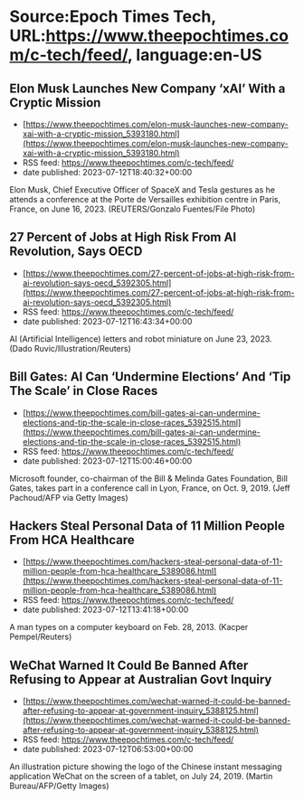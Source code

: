 # Source:Epoch Times Tech, URL:https://www.theepochtimes.com/c-tech/feed/, language:en-US

## Elon Musk Launches New Company ‘xAI’ With a Cryptic Mission
 - [https://www.theepochtimes.com/elon-musk-launches-new-company-xai-with-a-cryptic-mission_5393180.html](https://www.theepochtimes.com/elon-musk-launches-new-company-xai-with-a-cryptic-mission_5393180.html)
 - RSS feed: https://www.theepochtimes.com/c-tech/feed/
 - date published: 2023-07-12T18:40:32+00:00

Elon Musk, Chief Executive Officer of SpaceX and Tesla gestures as he attends a conference at the Porte de Versailles exhibition centre in Paris, France, on June 16, 2023. (REUTERS/Gonzalo Fuentes/File Photo)

## 27 Percent of Jobs at High Risk From AI Revolution, Says OECD
 - [https://www.theepochtimes.com/27-percent-of-jobs-at-high-risk-from-ai-revolution-says-oecd_5392305.html](https://www.theepochtimes.com/27-percent-of-jobs-at-high-risk-from-ai-revolution-says-oecd_5392305.html)
 - RSS feed: https://www.theepochtimes.com/c-tech/feed/
 - date published: 2023-07-12T16:43:34+00:00

AI (Artificial Intelligence) letters and robot miniature on June 23, 2023. (Dado Ruvic/Illustration/Reuters)

## Bill Gates: AI Can ‘Undermine Elections’ And ‘Tip The Scale’ in Close Races
 - [https://www.theepochtimes.com/bill-gates-ai-can-undermine-elections-and-tip-the-scale-in-close-races_5392515.html](https://www.theepochtimes.com/bill-gates-ai-can-undermine-elections-and-tip-the-scale-in-close-races_5392515.html)
 - RSS feed: https://www.theepochtimes.com/c-tech/feed/
 - date published: 2023-07-12T15:00:46+00:00

Microsoft founder, co-chairman of the Bill &#038; Melinda Gates Foundation, Bill Gates, takes part in a conference call in Lyon, France, on Oct. 9, 2019. (Jeff Pachoud/AFP via Getty Images)

## Hackers Steal Personal Data of 11 Million People From HCA Healthcare
 - [https://www.theepochtimes.com/hackers-steal-personal-data-of-11-million-people-from-hca-healthcare_5389086.html](https://www.theepochtimes.com/hackers-steal-personal-data-of-11-million-people-from-hca-healthcare_5389086.html)
 - RSS feed: https://www.theepochtimes.com/c-tech/feed/
 - date published: 2023-07-12T13:41:18+00:00

A man types on a computer keyboard on Feb. 28, 2013. (Kacper Pempel/Reuters)

## WeChat Warned It Could Be Banned After Refusing to Appear at Australian Govt Inquiry
 - [https://www.theepochtimes.com/wechat-warned-it-could-be-banned-after-refusing-to-appear-at-government-inquiry_5388125.html](https://www.theepochtimes.com/wechat-warned-it-could-be-banned-after-refusing-to-appear-at-government-inquiry_5388125.html)
 - RSS feed: https://www.theepochtimes.com/c-tech/feed/
 - date published: 2023-07-12T06:53:00+00:00

An illustration picture showing the logo of the Chinese instant messaging application WeChat on the screen of a tablet, on July 24, 2019. (Martin Bureau/AFP/Getty Images)

